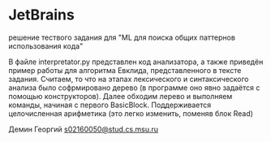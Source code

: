 # JetBrains
решение тествого задания для "ML для поиска общих паттернов использования кода"

В файле interpretator.py представлен код анализатора, а также приведён пример работы для алгоритма Евклида,
представленного в тексте задания.
Считаем, то что на этапах лексического и синтаксического анализа было софрмировано дерево
(в программе оно явно задаётся с помощью конструкторов). Далее обходим лерево и выполняем команды, начиная с первого  BasicBlock. 
Поддерживается целочисленная арифметика (это легко изменить, поменяв блок Read) 

Демин Георгий s02160050@stud.cs.msu.ru
